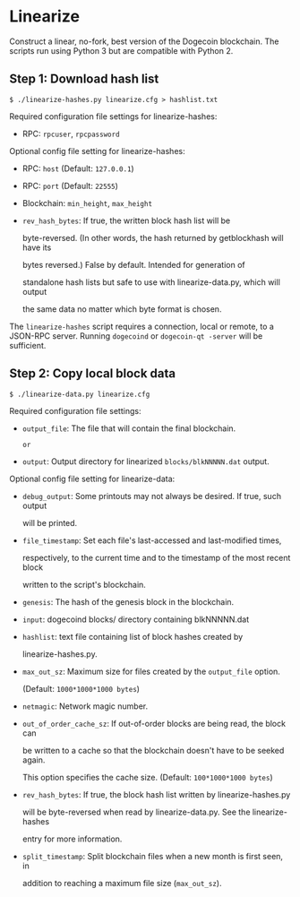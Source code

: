 # Linearize

Construct a linear, no-fork, best version of the Dogecoin blockchain. The scripts run using Python 3 but are compatible with Python 2.

## Step 1: Download hash list

```text
$ ./linearize-hashes.py linearize.cfg > hashlist.txt
```

Required configuration file settings for linearize-hashes:

* RPC: `rpcuser`, `rpcpassword`

Optional config file setting for linearize-hashes:

* RPC: `host`  \(Default: `127.0.0.1`\)
* RPC: `port`  \(Default: `22555`\)
* Blockchain: `min_height`, `max_height`
* `rev_hash_bytes`: If true, the written block hash list will be

  byte-reversed. \(In other words, the hash returned by getblockhash will have its

  bytes reversed.\) False by default. Intended for generation of

  standalone hash lists but safe to use with linearize-data.py, which will output

  the same data no matter which byte format is chosen.

The `linearize-hashes` script requires a connection, local or remote, to a JSON-RPC server. Running `dogecoind` or `dogecoin-qt -server` will be sufficient.

## Step 2: Copy local block data

```text
$ ./linearize-data.py linearize.cfg
```

Required configuration file settings:

* `output_file`: The file that will contain the final blockchain.

  ```text
  or
  ```

* `output`: Output directory for linearized `blocks/blkNNNNN.dat` output.

Optional config file setting for linearize-data:

* `debug_output`: Some printouts may not always be desired. If true, such output

  will be printed.

* `file_timestamp`: Set each file's last-accessed and last-modified times,

  respectively, to the current time and to the timestamp of the most recent block

  written to the script's blockchain.

* `genesis`: The hash of the genesis block in the blockchain.
* `input`: dogecoind blocks/ directory containing blkNNNNN.dat
* `hashlist`: text file containing list of block hashes created by

  linearize-hashes.py.

* `max_out_sz`: Maximum size for files created by the `output_file` option.

  \(Default: `1000*1000*1000 bytes`\)

* `netmagic`: Network magic number.
* `out_of_order_cache_sz`: If out-of-order blocks are being read, the block can

  be written to a cache so that the blockchain doesn't have to be seeked again.

  This option specifies the cache size. \(Default: `100*1000*1000 bytes`\)

* `rev_hash_bytes`: If true, the block hash list written by linearize-hashes.py

  will be byte-reversed when read by linearize-data.py. See the linearize-hashes

  entry for more information.

* `split_timestamp`: Split blockchain files when a new month is first seen, in

  addition to reaching a maximum file size \(`max_out_sz`\).

